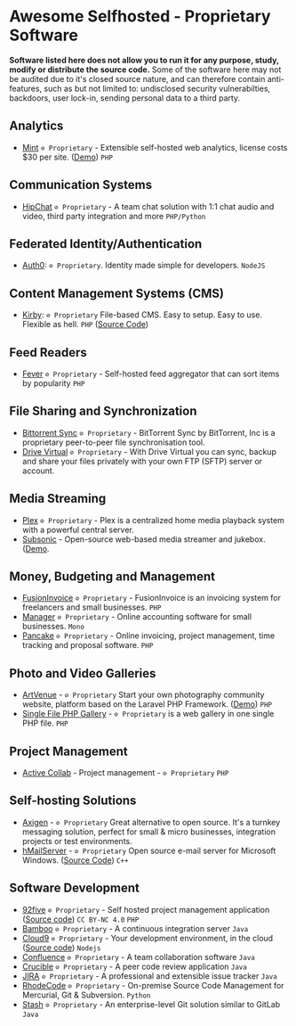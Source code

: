 # Awesome Selfhosted - Proprietary Software

**Software listed here does not allow you to run it for any purpose, study, modify or distribute the source code.** Some of the software here may not be audited due to it's closed source nature, and can therefore contain anti-features, such as but not limited to: undisclosed security vulnerabilties, backdoors, user lock-in, sending personal data to a third party.


## Analytics

  * [Mint](http://haveamint.com/) `⊘ Proprietary` - Extensible self-hosted web analytics, license costs $30 per site. ([Demo](http://mimeoverse.com/mint/)) `PHP`


## Communication Systems

  * [HipChat](https://www.atlassian.com/software/hipchat) `⊘ Proprietary` - A team chat solution with 1:1 chat audio and video, third party integration and more `PHP/Python`


## Federated Identity/Authentication

  * [Auth0](https://auth0.com/docs/appliance): `⊘ Proprietary`. Identity made simple for developers. `NodeJS`

## Content Management Systems (CMS)

  * [Kirby](https://getkirby.com/): `⊘ Proprietary` File-based CMS. Easy to setup. Easy to use. Flexible as hell. `PHP` ([Source Code](https://github.com/getkirby/kirby))

## Feed Readers

  * [Fever](http://feedafever.com/) `⊘ Proprietary` - Self-hosted feed aggregator that can sort items by popularity `PHP`


## File Sharing and Synchronization

  * [Bittorrent Sync](https://www.getsync.com/) `⊘ Proprietary` - BitTorrent Sync by BitTorrent, Inc is a proprietary peer-to-peer file synchronisation tool.
  * [Drive Virtual](http://www.drivevirtual.com/) `⊘ Proprietary` - With Drive Virtual you can sync, backup and share your files privately with your own FTP (SFTP) server or account.


## Media Streaming

  * [Plex](https://plex.tv/) `⊘ Proprietary` - Plex is a centralized home media playback system with a powerful central server.
  * [Subsonic](http://subsonic.org/) - Open-source web-based media streamer and jukebox. ([Demo](http://demo.subsonic.org/login.view?user=guest4&password=guest).

## Money, Budgeting and Management

  * [FusionInvoice](https://www.fusioninvoice.com) `⊘ Proprietary` - FusionInvoice is an invoicing system for freelancers and small businesses. `PHP`
  * [Manager](http://manager.io/server) `⊘ Proprietary` - Online accounting software for small businesses. `Mono`
  * [Pancake](http://pancakeapp.com/) `⊘ Proprietary` - Online invoicing, project management, time tracking and proposal software. `PHP`


## Photo and Video Galleries

  * [ArtVenue](http://codecanyon.net/item/artvenue-image-sharing-community-script/5771542) - `⊘ Proprietary` Start your own photography community website, platform based on the Laravel PHP Framework. ([Demo](http://codecanyon.net/item/artvenue-image-sharing-community-script/full_screen_preview/5771542)) `PHP`
  * [Single File PHP Gallery](http://sye.dk/sfpg/) - `⊘ Proprietary` is a web gallery in one single PHP file. `PHP` 

## Project Management
  * [Active Collab](https://www.activecollab.com/) - Project management  - `⊘ Proprietary` `PHP`

## Self-hosting Solutions
  * [Axigen](https://www.axigen.com/mail-server/free/) - `⊘ Proprietary` Great alternative to open source. It's a turnkey messaging solution, perfect for small & micro businesses, integration projects or test environments.
  * [hMailServer](https://www.hmailserver.com) - `⊘ Proprietary` Open source e-mail server for Microsoft Windows. ([Source Code](https://github.com/hmailserver/hmailserver)) `C++`

## Software Development

  * [92five](http://92fiveapp.com/) `⊘ Proprietary` - Self hosted project management application ([Source code](https://github.com/chintanbanugaria/92five)) `CC BY-NC 4.0` `PHP`
  * [Bamboo](https://www.atlassian.com/software/bamboo) `⊘ Proprietary` - A continuous integration server `Java`
  * [Cloud9](https://c9.io/) `⊘ Proprietary` - Your development environment, in the cloud ([Source code](https://github.com/c9/core)) `Nodejs`
  * [Confluence](https://www.atlassian.com/software/confluence) `⊘ Proprietary` - A team collaboration software `Java`
  * [Crucible](https://www.atlassian.com/software/crucible/overview) `⊘ Proprietary` - A peer code review application `Java`
  * [JIRA](https://www.atlassian.com/software/jira) `⊘ Proprietary` - A professional and extensible issue tracker `Java`
  * [RhodeCode](https://rhodecode.com) `⊘ Proprietary` - On-premise Source Code Management for Mercurial, Git & Subversion. `Python`
  * [Stash](https://www.atlassian.com/software/stash) `⊘ Proprietary` - An enterprise-level Git solution similar to GitLab `Java`
